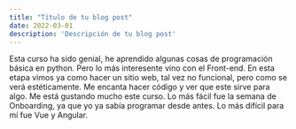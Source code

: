```yaml
---
title: "Título de tu blog post"
date: 2022-03-01
description: 'Descripción de tu blog post'
---
```


Esta curso ha sido genial, he aprendido algunas cosas de programación básica en python. Pero lo más interesente vino con el Front-end.
En esta etapa vimos ya como hacer un sitio web, tal vez no funcional, pero como se verá estéticamente. Me encanta hacer código y ver que este 
sirve para algo. Me está gustando mucho este curso. 
Lo más fácil fue la semana de Onboarding, ya que yo ya sabía programar desde antes. Lo más difícil para mí fue Vue y Angular.
